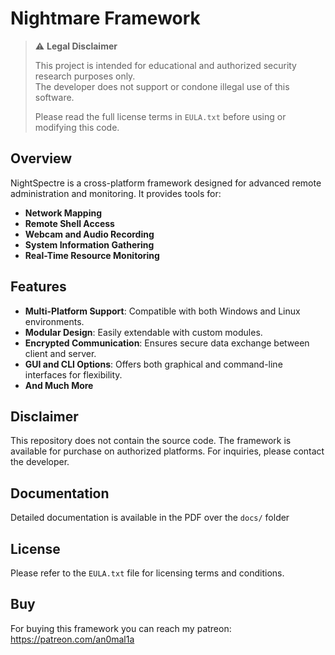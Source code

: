 # Nightmare Framework

> ⚠️ **Legal Disclaimer**
>
> This project is intended for educational and authorized security research purposes only.  
> The developer does not support or condone illegal use of this software.  
> 
> Please read the full license terms in `EULA.txt` before using or modifying this code.

## Overview

NightSpectre is a cross-platform framework designed for advanced remote administration and monitoring. It provides tools for:

- **Network Mapping**
- **Remote Shell Access**
- **Webcam and Audio Recording**
- **System Information Gathering**
- **Real-Time Resource Monitoring**

## Features

- **Multi-Platform Support**: Compatible with both Windows and Linux environments.
- **Modular Design**: Easily extendable with custom modules.
- **Encrypted Communication**: Ensures secure data exchange between client and server.
- **GUI and CLI Options**: Offers both graphical and command-line interfaces for flexibility.
- **And Much More**

## Disclaimer

This repository does not contain the source code. The framework is available for purchase on authorized platforms. For inquiries, please contact the developer.

## Documentation

Detailed documentation is available in the PDF over the `docs/` folder

## License

Please refer to the `EULA.txt` file for licensing terms and conditions.

## Buy

For buying this framework you can reach my patreon: https://patreon.com/an0mal1a
